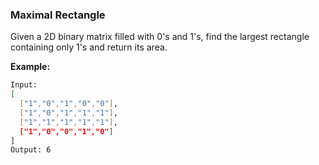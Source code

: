### Maximal Rectangle

Given a 2D binary matrix filled with 0's and 1's, find the largest rectangle containing only 1's and return its area.

**Example:**

```bash
Input:
[
  ["1","0","1","0","0"],
  ["1","0","1","1","1"],
  ["1","1","1","1","1"],
  ["1","0","0","1","0"]
]
Output: 6
```

